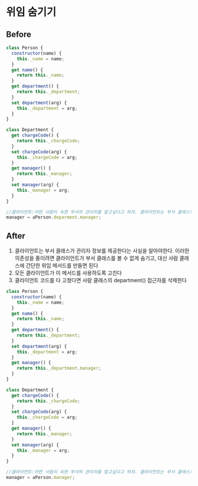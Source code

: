 # 위임 숨기기

## Before

```javascript
class Person {
  constructor(name) {
    this._name = name;
  }
  get name() {
    return this._name;
  }
  get department() {
    return this._department;
  }
  set department(arg) {
    this._department = arg;
  }
}

class Department {
  get chargeCode() {
    return this._chargeCode;
  }
  set chargeCode(arg) {
    this._chargeCode = arg;
  }
  get manager() {
    return this._manager;
  }
  set manager(arg) {
    this._manager = arg;
  }
}

//클라이언트:어떤 사람이 속한 부서의 관리자를 알고싶다고 하자. 클라이언트는 부서 클래스가 관리자 정보를 제공한다는 사실을 알아야 한다
manager = aPerson.deparment.manager;
```

## After

1. 클라이언트는 부서 클래스가 관리자 정보를 제공한다는 사실을 알아야한다. 이러한 의존성을 줄이려면 클라이언트가 부서 클래스를 볼 수 없게 숨기고, 대신 사람 클래스에 간단한 위임 메서드를 만들면 된다
2. 모든 클라이언트가 이 메서드를 사용하도록 고친다
3. 클라이언트 코드를 다 고쳤다면 사람 클래스의 department() 접근자를 삭제한다

```javascript
class Person {
  constructor(name) {
    this._name = name;
  }
  get name() {
    return this._name;
  }
  get department() {
    return this._department;
  }
  set department(arg) {
    this._department = arg;
  }
  get manager() {
    return this._department.manager;
  }
}

class Department {
  get chargeCode() {
    return this._chargeCode;
  }
  set chargeCode(arg) {
    this._chargeCode = arg;
  }
  get manager() {
    return this._manager;
  }
  set manager(arg) {
    this._manager = arg;
  }
}

//클라이언트:어떤 사람이 속한 부서의 관리자를 알고싶다고 하자. 클라이언트는 부서 클래스가 관리자 정보를 제공한다는 사실을 알아야 한다
manager = aPerson.manager;
```
